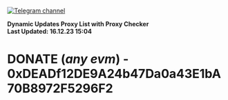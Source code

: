 [![Telegram channel](https://img.shields.io/endpoint?url=https://runkit.io/damiankrawczyk/telegram-badge/branches/master?url=https://t.me/n4z4v0d)](https://t.me/n4z4v0d) 

**Dynamic Updates Proxy List with Proxy Checker**  
**Last Updated: 16.12.23 15:04**

# DONATE (_any evm_) - 0xDEADf12DE9A24b47Da0a43E1bA70B8972F5296F2
